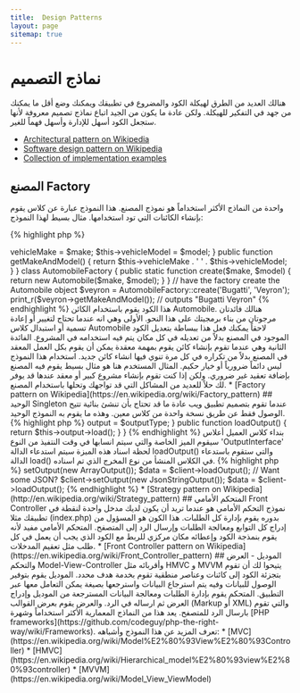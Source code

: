 ```yaml
---
title:  Design Patterns
layout: page
sitemap: true
---
```


# نماذج التصميم

هنالك العديد من الطرق لهيكلة الكود والمضروع في تطبيقك ويمكنك وضع أقل ما يمكنك من جهد في التفكير للهيكلة.
ولكن عادة ما يكون من الجيد اتباع نماذج تصميم معروفة لأنها ستجعل الكود أسهل للإدارة وأسهل فهماً للغير.

* [Architectural pattern on Wikipedia](https://en.wikipedia.org/wiki/Architectural_pattern)
* [Software design pattern on Wikipedia](https://en.wikipedia.org/wiki/Software_design_pattern)
* [Collection of implementation examples](http://designpatternsphp.readthedocs.io/en/latest/)

## المصنع Factory

واحدة من النماذج الأكثر استخداماً هو نموذج المصنع. هذا النموذج عبارة عن كلاس يقوم بإنشاء الكائنات التي تود استخدامها.
مثال بسيط لهذا النموذج:

{% highlight php %}
<?php
class Automobile
{
    private $vehicleMake;
    private $vehicleModel;

    public function __construct($make, $model)
    {
        $this->vehicleMake = $make;
        $this->vehicleModel = $model;
    }

    public function getMakeAndModel()
    {
        return $this->vehicleMake . ' ' . $this->vehicleModel;
    }
}

class AutomobileFactory
{
    public static function create($make, $model)
    {
        return new Automobile($make, $model);
    }
}

// have the factory create the Automobile object
$veyron = AutomobileFactory::create('Bugatti', 'Veyron');

print_r($veyron->getMakeAndModel()); // outputs "Bugatti Veyron"
{% endhighlight %}

هذا الكود يقوم باستخدام الكائن Automobile. هنالك فائدتان مرجوتان من بناء برمجيتك على هذا النحو. الأولى وهي انه عندما
تحتاج لتغيير أو إعادة تسمية أو استبدال كلاس Automobile لاحقاً يمكنك فعل هذا ببساطة بتعديل الكود الموجود في المصنع بدلاً
من تعديله في كل مكان يتم فيه استخدامه في المشروع.
الفائدة الثانية وهي عندما تقوم بإنشاء كائن يقوم بمهمة معقدة يمكن أن يقوم بكل العمل المعقد في المصنع بدلاً من تكراره
في كل مرة تنوي فيها انشاء كائن جديد.

استخدام هذا النموذج ليس دائماً ضرورياً أو خيار حكيم. المثال المستخدم هنا هو مثال بسيط يقوم فيه المصنع بإضافة تعقيد
غير ضروري. ولكن إذا كنت تقوم بإنشاء مشروع كبير أو معقد عندها قد يوفر لك حلاً للعديد من المشاكل التي قد تواجهك وتحلها
باستخدام المصنع.

* [Factory pattern on Wikipedia](https://en.wikipedia.org/wiki/Factory_pattern)

## الوحيد Singleton

عندما تقوم بتصميم تطبيق ويب عادة ما قد تحتاج بأن تنشئ بنائية تتيح الوصول فقط عن طريق نسخة واحدة من كلاس معين.
وهذه ما يقوم به النموذج الوحيد.

{% highlight php %}
<?php
class Singleton
{
    /**
     * @var Singleton The reference to *Singleton* instance of this class
     */
    private static $instance;
    
    /**
     * Returns the *Singleton* instance of this class.
     *
     * @return Singleton The *Singleton* instance.
     */
    public static function getInstance()
    {
        if (null === static::$instance) {
            static::$instance = new static();
        }
        
        return static::$instance;
    }

    /**
     * Protected constructor to prevent creating a new instance of the
     * *Singleton* via the `new` operator from outside of this class.
     */
    protected function __construct()
    {
    }

    /**
     * Private clone method to prevent cloning of the instance of the
     * *Singleton* instance.
     *
     * @return void
     */
    private function __clone()
    {
    }

    /**
     * Private unserialize method to prevent unserializing of the *Singleton*
     * instance.
     *
     * @return void
     */
    private function __wakeup()
    {
    }
}

class SingletonChild extends Singleton
{
}

$obj = Singleton::getInstance();
var_dump($obj === Singleton::getInstance());             // bool(true)

$anotherObj = SingletonChild::getInstance();
var_dump($anotherObj === Singleton::getInstance());      // bool(false)

var_dump($anotherObj === SingletonChild::getInstance()); // bool(true)
{% endhighlight %}

الكود أعلاه يقوم ببناء النموذج الوحيد باستخدام [متغير *ثابت*](http://php.net/language.variables.scope#language.variables.scope.static)
و استخدام عملية ثابتة `getInstance()`.
لاحظ الآتي:

* دالة الإنشاء [`__construct()`](http://php.net/language.oop5.decon#object.construct) معرفة بأنها محمية Protected
لمنع إنشاء كائنات جديدة خارج الكلاس عبر استخدام العبارة `new`.
* الدالة السحرية [`__clone()`](http://php.net/language.oop5.cloning#object.clone) معرفة بأنها خاصة Private لمنع 
استنساخ كائنات من الكلاس باستخدام العبارة [`clone`](http://php.net/language.oop5.cloning).
* الدالة السحرية [`__wakeup()`](http://php.net/language.oop5.magic#object.wakeup) معرفة أيضاً بانها خاصة Private لمنع
عملية فك الترميز unserializing لكائن الكلاس باستخدام الدالة العامة [`unserialize()`](http://php.net/function.unserialize)
يمكن إنشاء كائن جديد باستخدام [late static binding](http://php.net/language.oop5.late-static-bindings) في الدالة الثابتة
`getInstance()` بالكلمة الدلالية `static`. ويتيح للكلاسات الفرعية من الكلاس الفرعي كما في المثال.

نموذج الوحيد مفيد عندما نريد ان نتأكد بأن هنالك كائن واحد من كلاس معين في دورة حياة الطلب في تبيق الويب.
هذا عادة ما يحدث عندما نريد كائن عام ككائنات الضبط مثلاً أو المصادر المشتركة مثل صف العمليات.

يجب عليكن أن تتوخى الحذر في استخدام هذا النموذج، لأنه بطبيعته يقوم بتوفير نفسه بشكل عام في التطبيق ككل مما يقلل سهولة
اختباره. عادة ما يتم استخدام حقن التوابع (ويجب استخدامه) بدلا من كلاس الوحيد. استخدام حقن التوابع يعني أنه لا يتم تعريف
أي ربط ضروري بداخل تصميم التطبيق، لأن الكائن يقوم باستخدام مصادر عامة أو مشتركة لا تتطلب الضرور بمعرفة الكلاس المعرف.

* [النموذج الوحيد على ويكيبيديا Singleton](https://en.wikipedia.org/wiki/Singleton_pattern)

## الإستراتيجي Strategy

مع النموذج الإستراتيجي تقوم بتغليف مجموع أوامر ولوغريثمات سوياً مما يتيح للكلاس المستهلك المسؤول من إنشاء لوغاريثمية معينة
بدون معرفة محتوى وطريقة عمل التنفيذ الفعلي. هنالك عدة طرق لنموذج الإستراتيجي أبسطها:

الكود الأول نموذج يوضح عائلة اللوغريثمات، يمكن استخدام مصفوفة مرمزة وبضع JSON او مصفوفة:

{% highlight php %}
<?php

interface OutputInterface
{
    public function load();
}

class SerializedArrayOutput implements OutputInterface
{
    public function load()
    {
        return serialize($arrayOfData);
    }
}

class JsonStringOutput implements OutputInterface
{
    public function load()
    {
        return json_encode($arrayOfData);
    }
}

class ArrayOutput implements OutputInterface
{
    public function load()
    {
        return $arrayOfData;
    }
}
{% endhighlight %}

بتغليف اللوغاريثمية اعلاه انت تقوم بعمل كون واضح ونظيف يمكن المطورين الاخرين اضافة أنواع مخرجات بسهولة دون التأثير على
كود العميل.

سترى كيف يمكن إخراج كلاس يطبق واجهة OutputInterface هذا يفيد بشيئين أولهما أنه يتيح عقد مبسط يجب أن يقوم بإتباعه في
تطبيق المخرجات. ثانيهما أنه بتطبيق الواجهة سترى في الفاصل التالي أنه يمكن أن تقوم بإدراج [Type Hinting](http://php.net/language.oop5.typehinting)
للتأكد من العميل يقوم باستخدام هذه التصرفات من النوع الصحيح في هذه الحالة 'OutputInterface'. 

الكود التالي يوضح نداء كلاس العميل وكيف يمكن استخدام واحدة من اللوغريثمات والقيام بسلوك افضل في التنفيذ:

{% highlight php %}
<?php
class SomeClient
{
    private $output;

    public function setOutput(OutputInterface $outputType)
    {
        $this->output = $outputType;
    }

    public function loadOutput()
    {
        return $this->output->load();
    }
}
{% endhighlight %}

بنداء كلاس العميل أعلاس سيقوم الميز الخاصة والتي سيتم انسابها في وقت النتفيذ من النوع 'OutputInterface'
لحظة اسناد هذه الميزة سيتم استدعاء الدالة loadOutput() والتي ستقوم باستدعاء الدالة load() في الكلاس المنشأ من نوع
المخرج الذي تم اسناده.

{% highlight php %}
<?php
$client = new SomeClient();

// Want an array?
$client->setOutput(new ArrayOutput());
$data = $client->loadOutput();

// Want some JSON?
$client->setOutput(new JsonStringOutput());
$data = $client->loadOutput();

{% endhighlight %}

* [Strategy pattern on Wikipedia](http://en.wikipedia.org/wiki/Strategy_pattern)

## المتحكم الأمامي Front Controller

نموذج التحكم الأمامي هو عندما تريد أن يكون لديك مدخل واحدة لنقطة في تطبيقك مثلا (index.php) بدوره يقوم
بإدارة كل الطلبات. هذا الكون هو المسؤول من إدراج كل التوابع ومعالجة الطلبات وإرسال الرد إلى المتصفح.
المتحكم الأمامي مفيد لأنه يقوم بنمذجة الكود وإعطائه مكان مركزي للربط مع الكود الذي يجب أن يعمل في كل طلب مثل
تعقيم المدخلات.

* [Front Controller pattern on Wikipedia](https://en.wikipedia.org/wiki/Front_Controller_pattern)

## الموديل - العرض والتحكم Model-View-Controller

وأقربائه مثل HMVC و MVVM يتيحوا لك أن تقوم بتجزئة الكود إلى كائنات وعناصر منطقية تقوم بخدمة هدف محدد.
الموديل يقوم بتوفير الوصول للبيانات وفيه يتم استرجاع البيانات واسترجعها بصيغة يمكن التعامل معها عبر التطبيق.
المتحكم يقوم بإدارة الطلبات ومعالجة البيانات المسترجعة من الموديل وإدراج العرض ثم ارساله في الرد. والعرض يقوم
بعرض القوالب (Markup أو XML) والتي تقوم بارسال الرد للمتصفح.

يعد هذا من النماذج المعمارية الأكثر استخداماً وشهرة [PHP frameworks](https://github.com/codeguy/php-the-right-way/wiki/Frameworks).

تعرف المزيد عن هذا النموذج وأشباهه:

* [MVC](https://en.wikipedia.org/wiki/Model%E2%80%93View%E2%80%93Controller)
* [HMVC](https://en.wikipedia.org/wiki/Hierarchical_model%E2%80%93view%E2%80%93controller)
* [MVVM](https://en.wikipedia.org/wiki/Model_View_ViewModel)
